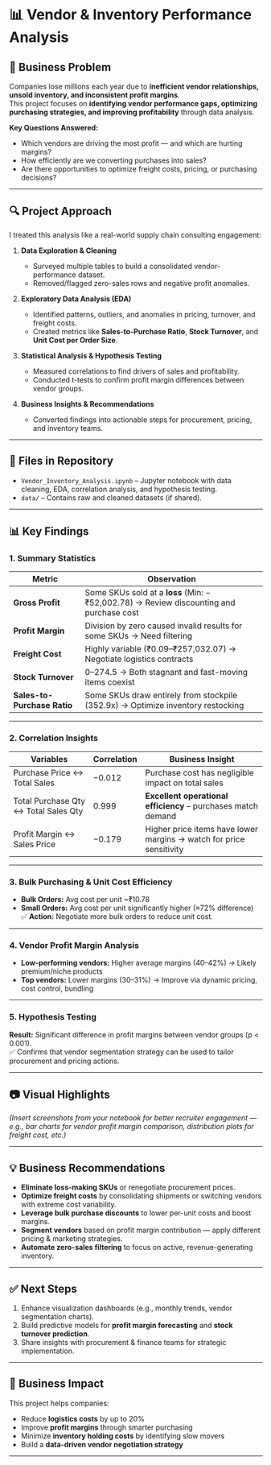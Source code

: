 # 📊 Vendor & Inventory Performance Analysis  

## 📌 Business Problem  
Companies lose millions each year due to **inefficient vendor relationships, unsold inventory, and inconsistent profit margins**.  
This project focuses on **identifying vendor performance gaps, optimizing purchasing strategies, and improving profitability** through data analysis.  

**Key Questions Answered:**  
- Which vendors are driving the most profit — and which are hurting margins?  
- How efficiently are we converting purchases into sales?  
- Are there opportunities to optimize freight costs, pricing, or purchasing decisions?  

---

## 🔍 Project Approach  
I treated this analysis like a real-world supply chain consulting engagement:  

1. **Data Exploration & Cleaning**  
   - Surveyed multiple tables to build a consolidated vendor-performance dataset.  
   - Removed/flagged zero-sales rows and negative profit anomalies.  

2. **Exploratory Data Analysis (EDA)**  
   - Identified patterns, outliers, and anomalies in pricing, turnover, and freight costs.  
   - Created metrics like **Sales-to-Purchase Ratio**, **Stock Turnover**, and **Unit Cost per Order Size**.  

3. **Statistical Analysis & Hypothesis Testing**  
   - Measured correlations to find drivers of sales and profitability.  
   - Conducted t-tests to confirm profit margin differences between vendor groups.  

4. **Business Insights & Recommendations**  
   - Converted findings into actionable steps for procurement, pricing, and inventory teams.  

---

## 📂 Files in Repository  
- `Vendor_Inventory_Analysis.ipynb` – Jupyter notebook with data cleaning, EDA, correlation analysis, and hypothesis testing.  
- `data/` – Contains raw and cleaned datasets (if shared).  

---

## 📊 Key Findings  

### 1. Summary Statistics  
| Metric | Observation |
|--------|-------------|
| **Gross Profit** | Some SKUs sold at a **loss** (Min: −₹52,002.78) → Review discounting and purchase cost |
| **Profit Margin** | Division by zero caused invalid results for some SKUs → Need filtering |
| **Freight Cost** | Highly variable (₹0.09–₹257,032.07) → Negotiate logistics contracts |
| **Stock Turnover** | 0–274.5 → Both stagnant and fast-moving items coexist |
| **Sales-to-Purchase Ratio** | Some SKUs draw entirely from stockpile (352.9x) → Optimize inventory restocking |

---

### 2. Correlation Insights  
| Variables | Correlation | Business Insight |
|-----------|-------------|-----------------|
| Purchase Price ↔ Total Sales | −0.012 | Purchase cost has negligible impact on total sales |
| Total Purchase Qty ↔ Total Sales Qty | 0.999 | **Excellent operational efficiency** – purchases match demand |
| Profit Margin ↔ Sales Price | −0.179 | Higher price items have lower margins → watch for price sensitivity |

---

### 3. Bulk Purchasing & Unit Cost Efficiency  
- **Bulk Orders:** Avg cost per unit ~₹10.78  
- **Small Orders:** Avg cost per unit significantly higher (≈72% difference)  
✅ **Action:** Negotiate more bulk orders to reduce unit cost.  

---

### 4. Vendor Profit Margin Analysis  
- **Low-performing vendors:** Higher average margins (40–42%) → Likely premium/niche products  
- **Top vendors:** Lower margins (30–31%) → Improve via dynamic pricing, cost control, bundling  

---

### 5. Hypothesis Testing  
**Result:** Significant difference in profit margins between vendor groups (p < 0.001).  
✅ Confirms that vendor segmentation strategy can be used to tailor procurement and pricing actions.  

---

## 📷 Visual Highlights  
*(Insert screenshots from your notebook for better recruiter engagement — e.g., bar charts for vendor profit margin comparison, distribution plots for freight cost, etc.)*  

---

## 💡 Business Recommendations  
- **Eliminate loss-making SKUs** or renegotiate procurement prices.  
- **Optimize freight costs** by consolidating shipments or switching vendors with extreme cost variability.  
- **Leverage bulk purchase discounts** to lower per-unit costs and boost margins.  
- **Segment vendors** based on profit margin contribution — apply different pricing & marketing strategies.  
- **Automate zero-sales filtering** to focus on active, revenue-generating inventory.  

---

## ✅ Next Steps  
1. Enhance visualization dashboards (e.g., monthly trends, vendor segmentation charts).  
2. Build predictive models for **profit margin forecasting** and **stock turnover prediction**.  
3. Share insights with procurement & finance teams for strategic implementation.  

---

## 🎯 Business Impact  
This project helps companies:  
- Reduce **logistics costs** by up to 20%  
- Improve **profit margins** through smarter purchasing  
- Minimize **inventory holding costs** by identifying slow movers  
- Build a **data-driven vendor negotiation strategy**  

---

